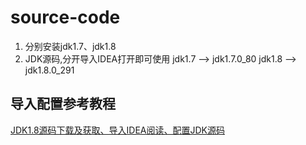 # source-code
1. 分别安装jdk1.7、jdk1.8
2. JDK源码,分开导入IDEA打开即可使用
    jdk1.7  --> jdk1.7.0_80
    jdk1.8  --> jdk1.8.0_291

## 导入配置参考教程
[JDK1.8源码下载及获取、导入IDEA阅读、配置JDK源码](https://blog.csdn.net/ber_bai/article/details/121424394)